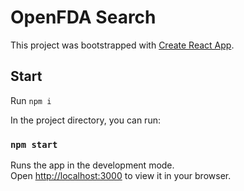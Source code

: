 # OpenFDA Search
This project was bootstrapped with [Create React App](https://github.com/facebook/create-react-app).

## Start
Run `npm i`

In the project directory, you can run:

### `npm start`

Runs the app in the development mode.\
Open [http://localhost:3000](http://localhost:3000) to view it in your browser.
